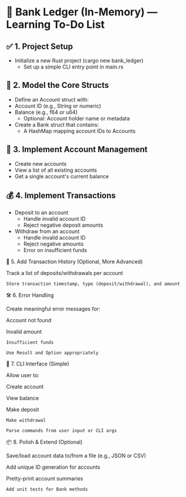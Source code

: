 # 🧾 Bank Ledger (In-Memory) — Learning To-Do List
## ✅ 1. Project Setup
- Initialize a new Rust project (cargo new bank_ledger)
    - Set up a simple CLI entry point in main.rs

## 🧍 2. Model the Core Structs
- Define an Account struct with:
- Account ID (e.g., String or numeric)
- Balance (e.g., f64 or u64)
    - Optional: Account holder name or metadata
- Create a Bank struct that contains:
    - A HashMap mapping account IDs to Accounts

## 💸 3. Implement Account Management
- Create new accounts
- View a list of all existing accounts
- Get a single account's current balance

## 💰 4. Implement Transactions
- Deposit to an account
    - Handle invalid account ID
    - Reject negative deposit amounts
- Withdraw from an account
    - Handle invalid account ID
    - Reject negative amounts
    - Error on insufficient funds

🧪 5. Add Transaction History (Optional, More Advanced)

Track a list of deposits/withdrawals per account

    Store transaction timestamp, type (deposit/withdrawal), and amount

🛠️ 6. Error Handling

Create meaningful error messages for:

Account not found

Invalid amount

    Insufficient funds

    Use Result and Option appropriately

🧼 7. CLI Interface (Simple)

Allow user to:

Create account

View balance

Make deposit

    Make withdrawal

    Parse commands from user input or CLI args

📦 8. Polish & Extend (Optional)

Save/load account data to/from a file (e.g., JSON or CSV)

Add unique ID generation for accounts

Pretty-print account summaries

    Add unit tests for Bank methods
